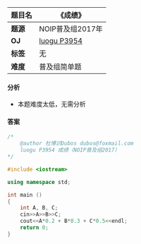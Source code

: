 |题目名|《成绩》|  
|---|---|  
|**题源**|NOIP普及组2017年|  
|**OJ**|[luogu P3954](https://www.luogu.org/problemnew/show/P3954)|  
|**标签**|无|  
|**难度**|普及组简单题|  

#### 分析  
* 本题难度太低，无需分析
#### 答案

```cpp
/*
	@author 杜博识Dubos dubos@foxmail.com
	luogu P3954 成绩（NOIP普及组2017） 
*/

#include <iostream>

using namespace std;

int main ()
{
	int A, B, C;
	cin>>A>>B>>C;
	cout<<A*0.2 + B*0.3 + C*0.5<<endl; 
	return 0;
}
```
